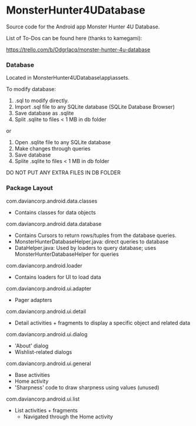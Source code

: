 MonsterHunter4UDatabase
=======================

Source code for the Android app Monster Hunter 4U Database. 

List of To-Dos can be found here (thanks to kamegami):

https://trello.com/b/OdgrIacq/monster-hunter-4u-database

### Database

Located in MonsterHunter4UDatabase\app\assets.

To modify database:
  1) .sql to modify directly.
  2) Import .sql file to any SQLite database (SQLite Database Browser)
  3) Save database as .sqlite
  4) Split .sqlite to files < 1 MB in db folder
  
  or
  
  1) Open .sqlite file to any SQLite database
  2) Make changes through queries
  3) Save database
  4) Splite .sqlite to files < 1 MB in db folder
  
DO NOT PUT ANY EXTRA FILES IN DB FOLDER

### Package Layout

com.daviancorp.android.data.classes
  - Contains classes for data objects

com.daviancorp.android.data.database
  - Contains Cursors to return rows/tuples from the database queries.
  - MonsterHunterDatabaseHelper.java: direct queries to database
  - DataHelper.java: Used by loaders to query database; uses MonsterHunterDatabaseHelper for queries

com.daviancorp.android.loader
  - Contains loaders for UI to load data

com.daviancorp.android.ui.adapter
  - Pager adapters

com.daviancorp.android.ui.detail
  - Detail activities + fragments to display a specific object and related data

com.daviancorp.android.ui.dialog
  - 'About' dialog
  - Wishlist-related dialogs

com.daviancorp.android.ui.general
  - Base activities
  - Home activity
  - 'Sharpness' code to draw sharpness using values (unused)

com.daviancorp.android.ui.list
  - List activities + fragments
    - Navigated through the Home activity
